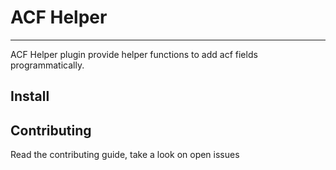 # ACF Helper
--------------
ACF Helper plugin provide helper functions to add acf fields programmatically.

## Install

## Contributing

Read the contributing guide, take a look on open issues
